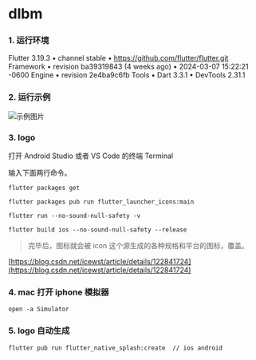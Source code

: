 # dlbm

### 1. 运行环境

Flutter 3.19.3 • channel stable • https://github.com/flutter/flutter.git
Framework • revision ba39319843 (4 weeks ago) • 2024-03-07 15:22:21 -0600
Engine • revision 2e4ba9c6fb
Tools • Dart 3.3.1 • DevTools 2.31.1

### 2. 运行示例

![示例图片](https://easyv.assets.dtstack.com/data/2480/2689829/img/n5ytv6d7dm_1712241536445_txtqyjc07i.png)

### 3. logo

打开 Android Studio 或者 VS Code 的终端 Terminal

输入下面两行命令。

```
flutter packages get

flutter packages pub run flutter_launcher_icons:main

flutter run --no-sound-null-safety -v

flutter build ios --no-sound-null-safety --release
```


> 完毕后，图标就会被 icon 这个源生成的各种规格和平台的图标，覆盖。

[https://blog.csdn.net/icewst/article/details/122841724](https://blog.csdn.net/icewst/article/details/122841724)

### 4. mac 打开 iphone 模拟器

`open -a Simulator`

### 5. logo 自动生成

```
flutter pub run flutter_native_splash:create  // ios android
```



